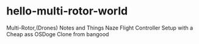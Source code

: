 # hello-multi-rotor-world
Multi-Rotor,(Drones) Notes and Things
Naze Flight Controller Setup with a Cheap ass OSDoge Clone from bangood
